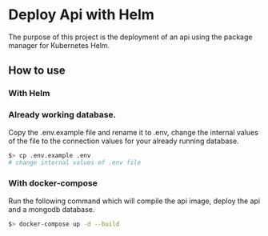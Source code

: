 # Deploy Api with Helm

The purpose of this project is the deployment of an api using the package manager for Kubernetes Helm.

## How to use

### With Helm

### Already working database.
Copy the .env.example file and rename it to .env, change the internal values of the file to the connection values for your already running database.

```bash
$> cp .env.example .env
# change internal values of .env file
```

### With docker-compose
Run the following command which will compile the api image, deploy the api and a mongodb database.
```bash
$> docker-compose up -d --build
```